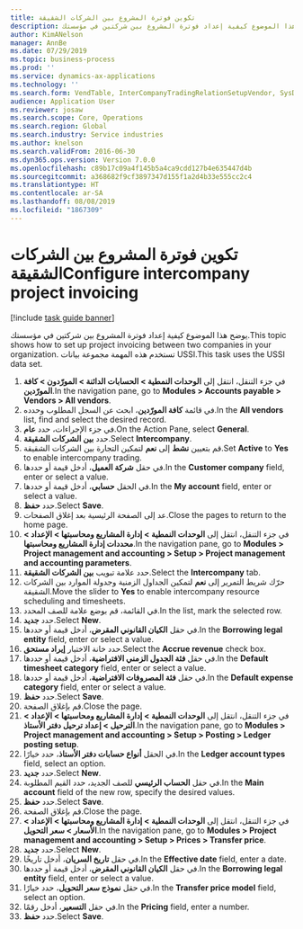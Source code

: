 ```yaml
---
title: تكوين فوترة المشروع بين الشركات الشقيقة
description: يوضح هذا الموضوع كيفية إعداد فوترة المشروع بين شركتين في مؤسستك.
author: KimANelson
manager: AnnBe
ms.date: 07/29/2019
ms.topic: business-process
ms.prod: ''
ms.service: dynamics-ax-applications
ms.technology: ''
ms.search.form: VendTable, InterCompanyTradingRelationSetupVendor, SysDataAreaSelectLookup, ProjParameters, ProjPosting, ProjTransferPrice
audience: Application User
ms.reviewer: josaw
ms.search.scope: Core, Operations
ms.search.region: Global
ms.search.industry: Service industries
ms.author: knelson
ms.search.validFrom: 2016-06-30
ms.dyn365.ops.version: Version 7.0.0
ms.openlocfilehash: c89b17c09a4f145b5a4ca9cdd127b4e635447d4b
ms.sourcegitcommit: a368682f9cf3897347d155f1a2d4b33e555cc2c4
ms.translationtype: HT
ms.contentlocale: ar-SA
ms.lasthandoff: 08/08/2019
ms.locfileid: "1867309"
---
```

# <a name="configure-intercompany-project-invoicing"></a><span data-ttu-id="2c041-103">تكوين فوترة المشروع بين الشركات الشقيقة</span><span class="sxs-lookup"><span data-stu-id="2c041-103">Configure intercompany project invoicing</span></span>

[!include [task guide banner](../../includes/task-guide-banner.md)]

<span data-ttu-id="2c041-104">يوضح هذا الموضوع كيفية إعداد فوترة المشروع بين شركتين في مؤسستك.</span><span class="sxs-lookup"><span data-stu-id="2c041-104">This topic shows how to set up project invoicing between two companies in your organization.</span></span> <span data-ttu-id="2c041-105">تستخدم هذه المهمة مجموعة بيانات USSI.</span><span class="sxs-lookup"><span data-stu-id="2c041-105">This task uses the USSI data set.</span></span>

1. <span data-ttu-id="2c041-106">في جزء التنقل، انتقل إلى **الوحدات النمطية > الحسابات الدائنة > المورّدون > كافة المورّدين**.</span><span class="sxs-lookup"><span data-stu-id="2c041-106">In the navigation pane, go to **Modules > Accounts payable > Vendors > All vendors**.</span></span>
2. <span data-ttu-id="2c041-107">في قائمة **كافة المورّدين**، ابحث عن السجل المطلوب وحدده.</span><span class="sxs-lookup"><span data-stu-id="2c041-107">In the **All vendors** list, find and select the desired record.</span></span>
3. <span data-ttu-id="2c041-108">في جزء الإجراءات، حدد **عام**.</span><span class="sxs-lookup"><span data-stu-id="2c041-108">On the Action Pane, select **General**.</span></span>
4. <span data-ttu-id="2c041-109">حدد **بين الشركات الشقيقة‬**.</span><span class="sxs-lookup"><span data-stu-id="2c041-109">Select **Intercompany**.</span></span>
5. <span data-ttu-id="2c041-110">قم بتعيين **نشط** إلى **نعم** لتمكين التجارة بين الشركات الشقيقة.</span><span class="sxs-lookup"><span data-stu-id="2c041-110">Set **Active** to **Yes** to enable intercompany trading.</span></span>
6. <span data-ttu-id="2c041-111">في حقل **شركة العميل**، أدخل قيمة أو حددها.</span><span class="sxs-lookup"><span data-stu-id="2c041-111">In the **Customer company** field, enter or select a value.</span></span>
7. <span data-ttu-id="2c041-112">في الحقل **حسابي**، أدخل قيمة أو حددها.</span><span class="sxs-lookup"><span data-stu-id="2c041-112">In the **My account** field, enter or select a value.</span></span>
8. <span data-ttu-id="2c041-113">حدد **حفظ**.</span><span class="sxs-lookup"><span data-stu-id="2c041-113">Select **Save**.</span></span>
9. <span data-ttu-id="2c041-114">عد إلى الصفحة الرئيسية بعد إغلاق الصفحات.</span><span class="sxs-lookup"><span data-stu-id="2c041-114">Close the pages to return to the home page.</span></span>
10. <span data-ttu-id="2c041-115">في جزء التنقل، انتقل إلى **الوحدات النمطية > إدارة المشاريع ومحاسبتها > الإعداد > محددات إدارة المشاريع ومحاسبتها‬**.</span><span class="sxs-lookup"><span data-stu-id="2c041-115">In the navigation pane, go to **Modules > Project management and accounting > Setup > Project management and accounting parameters**.</span></span>
11. <span data-ttu-id="2c041-116">حدد علامة تبويب **بين الشركات الشقيقة**.</span><span class="sxs-lookup"><span data-stu-id="2c041-116">Select the **Intercompany** tab.</span></span>
12. <span data-ttu-id="2c041-117">حرّك شريط التمرير إلى **نعم** لتمكين الجداول الزمنية وجدولة الموارد بين الشركات الشقيقة.</span><span class="sxs-lookup"><span data-stu-id="2c041-117">Move the slider to **Yes** to enable intercompany resource scheduling and timesheets.</span></span>
13. <span data-ttu-id="2c041-118">في القائمة، قم بوضع علامة للصف المحدد.</span><span class="sxs-lookup"><span data-stu-id="2c041-118">In the list, mark the selected row.</span></span>
14. <span data-ttu-id="2c041-119">حدد **جديد**.</span><span class="sxs-lookup"><span data-stu-id="2c041-119">Select **New**.</span></span>
15. <span data-ttu-id="2c041-120">في حقل **الكيان القانوني المقرض**، أدخل قيمة أو حددها.</span><span class="sxs-lookup"><span data-stu-id="2c041-120">In the **Borrowing legal entity** field, enter or select a value.</span></span>
16. <span data-ttu-id="2c041-121">حدد خانة الاختيار **إيراد مستحق**.</span><span class="sxs-lookup"><span data-stu-id="2c041-121">Select the **Accrue revenue** check box.</span></span>
17. <span data-ttu-id="2c041-122">في حقل **فئة الجدول الزمني الافتراضية**، أدخل قيمة أو حددها.</span><span class="sxs-lookup"><span data-stu-id="2c041-122">In the **Default timesheet category** field, enter or select a value.</span></span>
18. <span data-ttu-id="2c041-123">في حقل **فئة المصروفات الافتراضية‬**، أدخل قيمة أو حددها.</span><span class="sxs-lookup"><span data-stu-id="2c041-123">In the **Default expense category** field, enter or select a value.</span></span>
19. <span data-ttu-id="2c041-124">حدد **حفظ**.</span><span class="sxs-lookup"><span data-stu-id="2c041-124">Select **Save**.</span></span>
20. <span data-ttu-id="2c041-125">قم بإغلاق الصفحة.</span><span class="sxs-lookup"><span data-stu-id="2c041-125">Close the page.</span></span>
21. <span data-ttu-id="2c041-126">في جزء التنقل، انتقل إلى **الوحدات النمطية > إدارة المشاريع ومحاسبتها‬‬ > الإعداد > الترحيل > إعداد ترحيل دفتر الأستاذ‬**.</span><span class="sxs-lookup"><span data-stu-id="2c041-126">In the navigation pane, go to **Modules > Project management and accounting > Setup > Posting > Ledger posting setup**.</span></span>
22. <span data-ttu-id="2c041-127">في الحقل **أنواع حسابات دفتر الأستاذ**، حدد خيارًا.</span><span class="sxs-lookup"><span data-stu-id="2c041-127">In the **Ledger account types** field, select an option.</span></span>
23. <span data-ttu-id="2c041-128">حدد **جديد**.</span><span class="sxs-lookup"><span data-stu-id="2c041-128">Select **New**.</span></span>
24. <span data-ttu-id="2c041-129">في حقل **الحساب الرئيسي** للصف الجديد، حدد القيم المطلوبة.</span><span class="sxs-lookup"><span data-stu-id="2c041-129">In the **Main account** field of the new row, specify the desired values.</span></span>
25. <span data-ttu-id="2c041-130">حدد **حفظ**.</span><span class="sxs-lookup"><span data-stu-id="2c041-130">Select **Save**.</span></span>
26. <span data-ttu-id="2c041-131">قم بإغلاق الصفحة.</span><span class="sxs-lookup"><span data-stu-id="2c041-131">Close the page.</span></span>
27. <span data-ttu-id="2c041-132">في جزء التنقل، انتقل إلى **الوحدات النمطية > إدارة المشاريع ومحاسبتها‬‬ > الإعداد > الأسعار > سعر التحويل‬**.</span><span class="sxs-lookup"><span data-stu-id="2c041-132">In the navigation pane, go to **Modules > Project management and accounting > Setup > Prices > Transfer price**.</span></span>
28. <span data-ttu-id="2c041-133">حدد **جديد**.</span><span class="sxs-lookup"><span data-stu-id="2c041-133">Select **New**.</span></span>
29. <span data-ttu-id="2c041-134">في حقل **تاريخ السريان**، أدخل تاريخًا.</span><span class="sxs-lookup"><span data-stu-id="2c041-134">In the **Effective date** field, enter a date.</span></span>
30. <span data-ttu-id="2c041-135">في حقل **الكيان القانوني المقرض**، أدخل قيمة أو حددها.</span><span class="sxs-lookup"><span data-stu-id="2c041-135">In the **Borrowing legal entity** field, enter or select a value.</span></span>
31. <span data-ttu-id="2c041-136">في حقل **نموذج سعر التحويل**، حدد خيارًا.</span><span class="sxs-lookup"><span data-stu-id="2c041-136">In the **Transfer price model** field, select an option.</span></span>
32. <span data-ttu-id="2c041-137">في حقل **التسعير‬**، أدخل رقمًا.</span><span class="sxs-lookup"><span data-stu-id="2c041-137">In the **Pricing** field, enter a number.</span></span>
33. <span data-ttu-id="2c041-138">حدد **حفظ**.</span><span class="sxs-lookup"><span data-stu-id="2c041-138">Select **Save**.</span></span>

